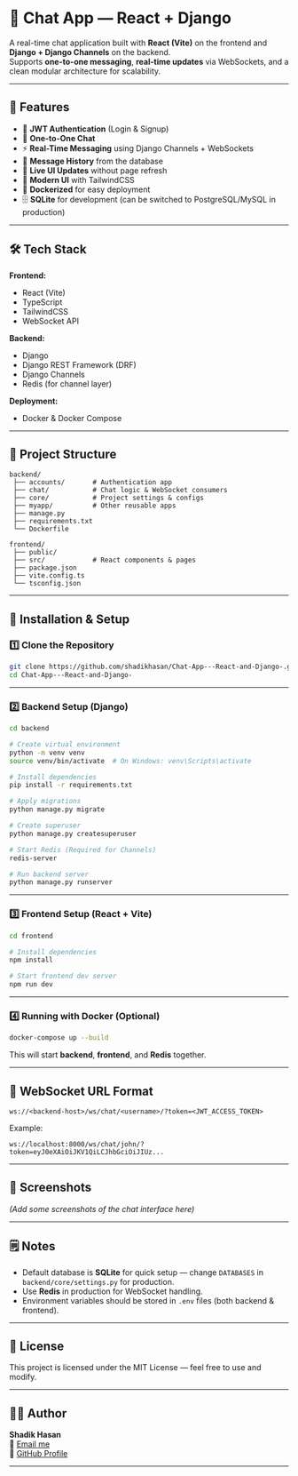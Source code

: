# 💬 Chat App — React + Django

A real-time chat application built with **React (Vite)** on the frontend and **Django + Django Channels** on the backend.  
Supports **one-to-one messaging**, **real-time updates** via WebSockets, and a clean modular architecture for scalability.

---

## 📌 Features

- 🔑 **JWT Authentication** (Login & Signup)
- 💬 **One-to-One Chat**
- ⚡ **Real-Time Messaging** using Django Channels + WebSockets
- 📜 **Message History** from the database
- 🔔 **Live UI Updates** without page refresh
- 🎨 **Modern UI** with TailwindCSS
- 🐳 **Dockerized** for easy deployment
- 🗄 **SQLite** for development (can be switched to PostgreSQL/MySQL in production)

---

## 🛠 Tech Stack

**Frontend:**
- React (Vite)
- TypeScript
- TailwindCSS
- WebSocket API

**Backend:**
- Django
- Django REST Framework (DRF)
- Django Channels
- Redis (for channel layer)

**Deployment:**
- Docker & Docker Compose

---

## 📂 Project Structure

```
backend/
 ├── accounts/       # Authentication app
 ├── chat/           # Chat logic & WebSocket consumers
 ├── core/           # Project settings & configs
 ├── myapp/          # Other reusable apps
 ├── manage.py
 ├── requirements.txt
 └── Dockerfile

frontend/
 ├── public/
 ├── src/            # React components & pages
 ├── package.json
 ├── vite.config.ts
 └── tsconfig.json
```

---

## 🚀 Installation & Setup

### 1️⃣ Clone the Repository
```bash
git clone https://github.com/shadikhasan/Chat-App---React-and-Django-.git
cd Chat-App---React-and-Django-
```

---

### 2️⃣ Backend Setup (Django)
```bash
cd backend

# Create virtual environment
python -m venv venv
source venv/bin/activate  # On Windows: venv\Scripts\activate

# Install dependencies
pip install -r requirements.txt

# Apply migrations
python manage.py migrate

# Create superuser
python manage.py createsuperuser

# Start Redis (Required for Channels)
redis-server

# Run backend server
python manage.py runserver
```

---

### 3️⃣ Frontend Setup (React + Vite)
```bash
cd frontend

# Install dependencies
npm install

# Start frontend dev server
npm run dev
```

---

### 4️⃣ Running with Docker (Optional)
```bash
docker-compose up --build
```
This will start **backend**, **frontend**, and **Redis** together.

---

## 🔌 WebSocket URL Format

```
ws://<backend-host>/ws/chat/<username>/?token=<JWT_ACCESS_TOKEN>
```

Example:
```
ws://localhost:8000/ws/chat/john/?token=eyJ0eXAiOiJKV1QiLCJhbGciOiJIUz...
```

---

## 📸 Screenshots

*(Add some screenshots of the chat interface here)*

---

## 🗒 Notes

- Default database is **SQLite** for quick setup — change `DATABASES` in `backend/core/settings.py` for production.
- Use **Redis** in production for WebSocket handling.
- Environment variables should be stored in `.env` files (both backend & frontend).

---

## 📜 License

This project is licensed under the MIT License — feel free to use and modify.

---

## 👨‍💻 Author

**Shadik Hasan**  
📧 [Email me](mailto:your-email@example.com)  
🐙 [GitHub Profile](https://github.com/shadikhasan)

---
